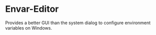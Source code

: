 Envar-Editor
============

Provides a better GUI than the system dialog to configure environment variables on Windows.
